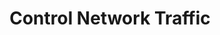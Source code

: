 ---
sidebar_position: 3
title: "Control Network Traffic"
sidebar_label: "Control Network Traffic"
description: "Regulate data flow in Debian systems - manage traffic filtering, control bandwidth allocation, implement Quality of Service, and optimize network performance through traffic management."
keywords:
  - "debian traffic control"
  - "network traffic management"
  - "bandwidth allocation"
  - "quality of service"
  - "traffic filtering"
tags:
  - debian
  - traffic-control
  - network-management
  - bandwidth-management
  - qos-implementation
slug: /linux/debian/security/firewall-rules/control-network-traffic
---